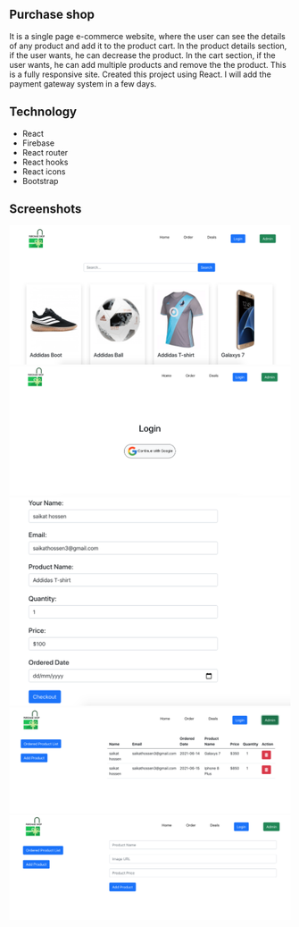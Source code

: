 ## Purchase shop

It is a single page e-commerce website, where the user can see the details of any product and add it to the product cart. In the product details section, if the user wants, he can decrease the product. In the cart section, if the user wants, he can add multiple products and remove the the product. This is a fully responsive site. Created this project using React. I will add the payment gateway system in a few days.


## Technology

* React
* Firebase
* React router
* React hooks
* React icons
* Bootstrap


## Screenshots
![](screenShot/s1.PNG)
![](screenShot/s2.PNG)
![](screenShot/s3.PNG)
![](screenShot/s4.PNG)
![](screenShot/s5.PNG)